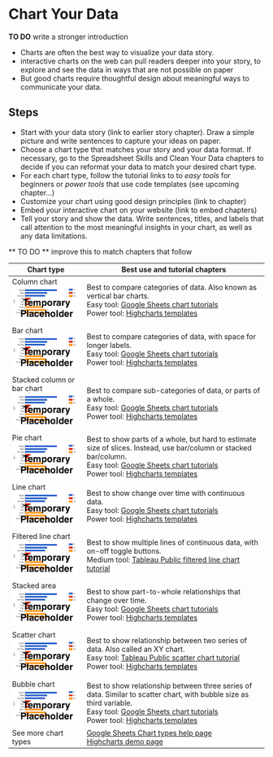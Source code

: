 # Chart Your Data

**TO DO** write a stronger introduction
- Charts are often the best way to visualize your data story.
- interactive charts on the web can pull readers deeper into your story, to explore and see the data in ways that are not possible on paper
- But good charts require thoughtful design about meaningful ways to communicate your data.

## Steps
- Start with your data story (link to earlier story chapter). Draw a simple picture and write sentences to capture your ideas on paper.
- Choose a chart type that matches your story and your data format. If necessary, go to the Spreadsheet Skills and Clean Your Data chapters to decide if you can reformat your data to match your desired chart type.
- For each chart type, follow the tutorial links to to *easy tools* for beginners or *power tools* that use code templates (see upcoming chapter...)
- Customize your chart using good design principles (link to chapter)
- Embed your interactive chart on your website (link to embed chapters)
- Tell your story and show the data. Write sentences, titles, and labels that call attention to the most meaningful insights in your chart, as well as any data limitations.


** TO DO ** improve this to match chapters that follow

| Chart type | Best use and tutorial chapters |
| --- | --- |
| Column chart<br> ![](chart-placeholder.png) | Best to compare categories of data. Also known as vertical bar charts. <br>Easy tool: [Google Sheets chart tutorials](google-sheets)<br>Power tool: [Highcharts templates](../highcharts/) |
| Bar chart<br> ![](chart-placeholder.png) | Best to compare categories of data, with space for longer labels.<br>Easy tool: [Google Sheets chart tutorials](google-sheets/)<br>Power tool: [Highcharts templates](../highcharts/) |
| Stacked column or bar chart<br> ![](chart-placeholder.png) | Best to compare sub-categories of data, or parts of a whole.<br>Easy tool: [Google Sheets chart tutorials](google-sheets)<br>Power tool: [Highcharts templates](../highcharts/) |
| Pie chart<br> ![](chart-placeholder.png) | Best to show parts of a whole, but hard to estimate size of slices. Instead, use bar/column or stacked bar/column.<br>Easy tool: [Google Sheets chart tutorials](google-sheets)<br>Power tool: [Highcharts templates](../highcharts/) |
| Line chart<br> ![](chart-placeholder.png) | Best to show change over time with continuous data.<br>Easy tool: [Google Sheets chart tutorials](google-sheets)<br>Power tool: [Highcharts templates](../highcharts/) |
| Filtered line chart <br> ![](chart-placeholder.png) | Best to show multiple lines of continuous data, with on-off toggle buttons. <br>Medium tool: [Tableau Public filtered line chart tutorial](filtered-line-chart-tableau) |
| Stacked area<br> ![](chart-placeholder.png) | Best to show part-to-whole relationships that change over time. <br>Easy tool: [Google Sheets chart tutorials](google-sheets)<br>Power tool: [Highcharts templates](../highcharts/) |
| Scatter chart <br> ![](chart-placeholder.png) | Best to show relationship between two series of data. Also called an XY chart. <br>Easy tool: [Tableau Public scatter chart tutorial](scatter-chart-tableau-public/)<br>Power tool: [Highcharts templates](../highcharts) |
| Bubble chart <br> ![](chart-placeholder.png) | Best to show relationship between three series of data. Similar to scatter chart, with bubble size as third variable.<br>Easy tool: [Google Sheets chart tutorials](google-sheets)<br>Power tool: [Highcharts templates](../highcharts/) |
| See more chart types | [Google Sheets Chart types help page](https://support.google.com/docs/answer/190718)<br>[Highcharts demo page](http://www.highcharts.com/demo) |
